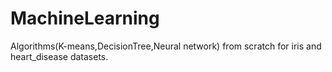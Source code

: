 # MachineLearning

Algorithms(K-means,DecisionTree,Neural network) from scratch for iris and heart_disease datasets.
